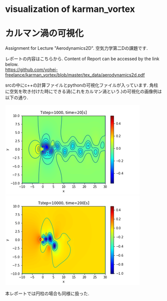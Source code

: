 # visualization of karman_vortex
# カルマン渦の可視化

Assignment for Lecture "Aerodynamics2D".
空気力学第二Dの課題です.

レポートの内容はこちらから.
Content of Report can be accessed by the link below. <br>
https://github.com/yohei-freelance/karman_vortex/blob/master/tex_data/aerodynamics2d.pdf

srcの中にc++の計算ファイルとpythonの可視化ファイルが入っています.
角柱に空気を吹き付けた時にできる渦(これをカルマン渦という.)の可視化の画像例は以下の通り.

<img src="https://github.com/yohei-freelance/karman_vortex/blob/master/simulation_images/object_1.png"></img>
<img src="https://github.com/yohei-freelance/karman_vortex/blob/master/simulation_images/object_2.png"></img>

本レポートでは円柱の場合も同様に扱った.
